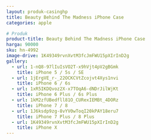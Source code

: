 ```yaml
---
layout: produk-casinghp
title: Beauty Behind The Madness iPhone Case
categories: apple

# Produk
product-title: Beauty Behind The Madness iPhone Case
harga: 90000
sku: hn-4992
image-drive: 1K49349rvnXvtM3fcJmFWU15pXIrInD2g
gallery:
  - url: 1-nQ8-97lIuIsVO2T-x9hVjt4pV2gBGmk
    title: iPhone 5 / 5s / SE
  - url: 1jErgVE_r-_22OCKCVtZcojvt4Xys1nvi
    title: iPhone 6 / 6s
  - url: 1xR5IKDQvoz2X-x7TOqA6-dNDrJilWjKt
    title: iPhone 6 Plus / 6s Plus
  - url: 1kM2zfUBedfll81O_CURexIEMBt_4DORz
    title: iPhone 7 / 8
  - url: 1J6ksdp9zg-8vYV0wToqI20kPAY18eru7
    title: iPhone 7 Plus / 8 Plus
  - url: 1K49349rvnXvtM3fcJmFWU15pXIrInD2g
    title: iPhone X
---
```

